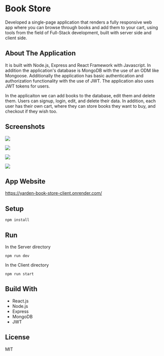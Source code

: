 # Book Store

Developed a single-page application that renders a fully responsive web app where you can browse through books and add them to your cart, using tools from the field of Full-Stack development, built with server side and client side.

## About The Application

It is built with Node.js, Express and React Framework with Javascript. In addition the application's database is MongoDB with the use of an ODM like Mongoose. Additionally the application has basic authentication and authorization functionality with the use of JWT. The application also uses JWT tokens for users.

In the applicaiton we can add books to the database, edit them and delete them. Users can signup, login, edit, and delete their data. In addition, each user has their own cart, where they can store books they want to buy, and checkout if they wish too.

## Screenshots

![](https://i.ibb.co/XtjdV5h/Screen-Shot-2022-09-23-at-13-21-21.png)

![](https://i.ibb.co/XtjdV5h/Screen-Shot-2022-09-23-at-13-21-21.png)

![](https://i.ibb.co/r7hMsrs/Screen-Shot-2022-09-23-at-13-26-13.png)

![](https://i.ibb.co/YWJtP6S/Screen-Shot-2022-09-23-at-14-01-04.png)


## App Website

https://yarden-book-store-client.onrender.com/

## Setup

```
npm install
```

## Run

In the Server directory

```
npm run dev
```

In the Client directory

```
npm run start
```

## Build With

- React.js
- Node.js
- Express
- MongoDB
- JWT

## License

MIT
